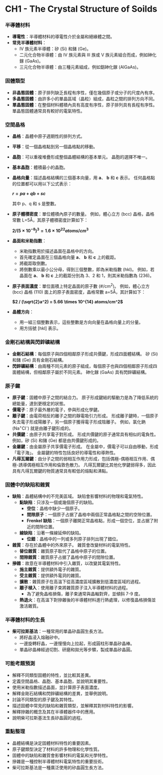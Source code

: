 # CH1 - The Crystal Structure of Soilds

### 半導體材料

*   **導電性**：半導體材料的導電性介於金屬和絕緣體之間。
*   **常見半導體材料**：
    *   IV 族元素半導體：矽 (Si) 和鍺 (Ge)。
    *   二元化合物半導體：由 IV 族元素與 III 族或 V 族元素組合而成，例如砷化鎵 (GaAs)。
    *   三元化合物半導體：由三種元素組成，例如鋁砷化鎵 (AlGaAs)。

### 固體類型

*   **非晶態固體**：原子排列缺乏長程有序性，僅在幾個原子或分子的尺度內有序。
*   **多晶態固體**：由許多小的單晶區域（晶粒）組成，晶粒之間的排列方向不同。
*   **單晶態固體**：在整個材料體積內具有高度有序性，原子排列具有長程有序性。 單晶態固體通常具有較好的電氣特性。

### 空間晶格

*   **晶格**：晶體中原子週期性的排列方式。
*   **平移**：從一個晶格點到另一個晶格點的移動。
*   **晶胞**：可以重複堆疊形成整個晶體結構的基本單元。 晶胞的選擇不唯一。
*   **基本晶胞**：體積最小的晶胞。
*   **晶格向量**：描述晶格結構的三個基本向量，用  **a**、 **b** 和  **c** 表示。 任何晶格點的位置都可以用以下公式表示：

    **$r = pa + qb + sc$**

    其中 p、q 和 s 是整數。
*   **原子體積密度**：單位體積內原子的數量。 例如，體心立方 (bcc) 晶格，晶格常數 L=5Å，其原子體積密度計算如下：

    **$2 / (5 \times 10^{-8})^3 = 1.6 \times 10^{22} atoms/cm^3$**

*   **晶面和米勒指數**：
    *   米勒指數用於描述晶面在晶格中的方向。
    *   首先確定晶面在三個晶格向量  **a**、 **b** 和 **c** 上的截距。
    *   將截距取倒數。
    *   將倒數乘以最小公分母，得到三個整數，即為米勒指數 (hkl)。 例如，若晶面在  **a**、 **b** 和 **c** 上的截距分別為 3、2 和 1，則其米勒指數為 (236)。
*   **原子表面濃度**：單位面積上特定晶面的原子數 (#/cm<sup>2</sup>)。 例如，體心立方 (bcc) 晶格 (110) 面上的原子表面密度，晶格常數 a=5Å，其計算如下：

    **$2 / (\sqrt{2}a^2) = 5.66 \times 10^{14} atoms/cm^2$**

*   **晶體方向**：
    *   用一組三個整數表示，這些整數是方向向量在晶格向量上的分量。
    *   用方括號 [hkl] 表示。

### 金剛石結構與閃鋅礦結構

*   **金剛石結構**：每個原子與四個相鄰原子形成共價鍵，形成四面體結構。 矽 (Si) 和鍺 (Ge) 具有金剛石結構。
*   **閃鋅礦結構**：由兩種不同元素的原子組成，每個原子也與四個相鄰原子形成四面體結構，但相鄰原子屬於不同元素。 砷化鎵 (GaAs) 具有閃鋅礦結構。

### 原子鍵

*   **原子鍵**：固體中原子之間的結合力。 原子形成鍵結的驅動力是為了降低系統的總能量，達到更穩定的狀態。
*   **價電子**：原子最外層的電子，參與形成化學鍵。
*   **離子鍵**：由電荷相反的離子之間的靜電吸引力形成。 形成離子鍵時，一個原子失去電子形成陽離子，另一個原子獲得電子形成陰離子。 例如，氯化鈉 (Na<sup>+</sup>Cl<sup>-</sup>) 就是由離子鍵形成的。
*   **共價鍵**：由原子共享電子對形成。 形成共價鍵的原子通常具有相似的電負性。 例如，矽 (Si) 和鍺 (Ge) 都是由共價鍵形成的。
*   **金屬鍵**：由金屬原子共享價電子形成。 在金屬中，價電子可以自由移動，形成「電子海」。 金屬鍵的特性包括良好的導電性和導熱性。
*   **凡得瓦爾鍵**：由分子之間的弱相互作用力形成，包括偶極-偶極相互作用、偶極-誘導偶極相互作用和倫敦色散力。 凡得瓦爾鍵比其他化學鍵弱得多，因此具有凡得瓦爾鍵的物質通常具有較低的熔點和沸點。

### 固體中的缺陷和雜質

*   **缺陷**：晶體結構中的不完美區域。 缺陷會影響材料的物理和電氣特性。
    *   **點缺陷**：只涉及一個或幾個原子的缺陷。
        *   **空位**：晶格中缺少一個原子。
        *   **間隙原子**：一個原子占据了晶格中兩個正常晶格點之間的空隙位置。
        *   **Frenkel 缺陷**：一個原子離開正常晶格點，形成一個空位，並占据了附近的間隙位置。
    *   **線缺陷**：沿著一條線延伸的缺陷。
        *   **位錯**：晶格中的一列或多列原子排列出現了錯位。
*   **雜質**：存在於晶體中的外來原子。 雜質會改變材料的電氣特性。
    *   **替位雜質**：雜質原子取代了晶格中原子的位置。
    *   **間隙雜質**：雜質原子占据了晶格中原子的間隙位置。
*   **摻雜**：故意在半導體材料中引入雜質，以改變其電氣特性。
    *   **施主雜質**：提供額外電子的雜質。
    *   **受主雜質**：提供額外電洞的雜質。
    *   **擴散**：雜質原子在高溫下從高濃度區域擴散到低濃度區域的過程。
    *   **離子植入**：使用離子束將雜質原子注入半導體材料的過程。
        *   為了避免晶格損傷，離子束通常與晶軸對齊，並傾斜 7-9 度。
    *   **熱退火**：在高溫下對摻雜後的半導體材料進行熱處理，以修復晶格損傷並激活雜質。

### 半導體材料的生長

*   **柴可拉斯基法**：一種常用的單晶矽晶圓生長方法。
    *   將籽晶浸入熔融矽中。
    *   一邊旋轉籽晶，一邊慢慢向上拉起，形成圓柱形單晶矽晶棒。
    *   單晶矽晶棒經過切割、研磨和拋光等步驟，製成單晶矽晶圓。

### 可能考題預測

*   解釋不同類型固體的特性，並比較其差異。
*   定義空間晶格、晶胞、基本晶胞，並說明其重要性。
*   使用米勒指數描述晶面，並計算原子表面濃度。
*   解釋金剛石結構和閃鋅礦結構的差異，並舉例說明。
*   討論不同類型的原子鍵及其特性。
*   描述固體中常見的缺陷和雜質類型，並解釋其對材料特性的影響。
*   解釋摻雜的概念及其在半導體器件中的應用。
*   說明柴可拉斯基法生長矽晶圓的過程。

### 重點整理

*   晶體結構是決定固體材料特性的重要因素。
*   原子鍵類型決定了材料的許多物理和化學性質。
*   固體中的缺陷和雜質會影響材料的電氣和光學特性。
*   摻雜是一種控制半導體材料電氣特性的重要技術。
*   柴可拉斯基法是一種廣泛使用的矽晶圓生長方法。
